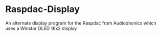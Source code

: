 # Raspdac-Display
An alternate display program for the Raspdac from Audiophonics which uses a Winstar OLED 16x2 display
